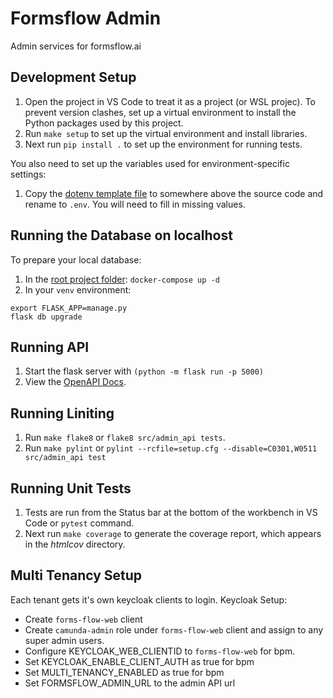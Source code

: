 # Formsflow Admin

Admin services for formsflow.ai


## Development Setup

1. Open the project in VS Code to treat it as a project (or WSL projec). To prevent version clashes, set up a
virtual environment to install the Python packages used by this project.
2. Run `make setup` to set up the virtual environment and install libraries.
3. Next run `pip install .` to set up the environment for running tests.

You also need to set up the variables used for environment-specific settings:
1. Copy the [dotenv template file](dotenv_template) to somewhere above the source code and rename to `.env`. You will need to fill in missing values.

## Running the Database on localhost

To prepare your local database:
1. In the [root project folder](../docker/docker-compose.yml): `docker-compose up -d`
2. In your `venv` environment: 
```
export FLASK_APP=manage.py 
flask db upgrade
```


## Running API

1. Start the flask server with `(python -m flask run -p 5000)`
2. View the [OpenAPI Docs](http://127.0.0.1:5000/api/v1).

## Running Liniting

1. Run `make flake8` or `flake8 src/admin_api tests`.
2. Run `make pylint` or `pylint --rcfile=setup.cfg --disable=C0301,W0511 src/admin_api test`

## Running Unit Tests

1. Tests are run from the Status bar at the bottom of the workbench in VS Code or `pytest` command.
2. Next run `make coverage` to generate the coverage report, which appears in the *htmlcov* directory.

## Multi Tenancy Setup
Each tenant gets it's own keycloak clients to login.
Keycloak Setup:
- Create `forms-flow-web` client
- Create `camunda-admin` role under `forms-flow-web` client and assign to any super admin users.
- Configure KEYCLOAK_WEB_CLIENTID to `forms-flow-web` for bpm.
- Set KEYCLOAK_ENABLE_CLIENT_AUTH as true for bpm
- Set MULTI_TENANCY_ENABLED as true for bpm
- Set FORMSFLOW_ADMIN_URL to the admin API url 
